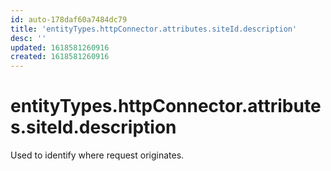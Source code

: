 ```yaml
---
id: auto-178daf60a7484dc79
title: 'entityTypes.httpConnector.attributes.siteId.description'
desc: ''
updated: 1618581260916
created: 1618581260916
---
```

# entityTypes.httpConnector.attributes.siteId.description

Used to identify where request originates.